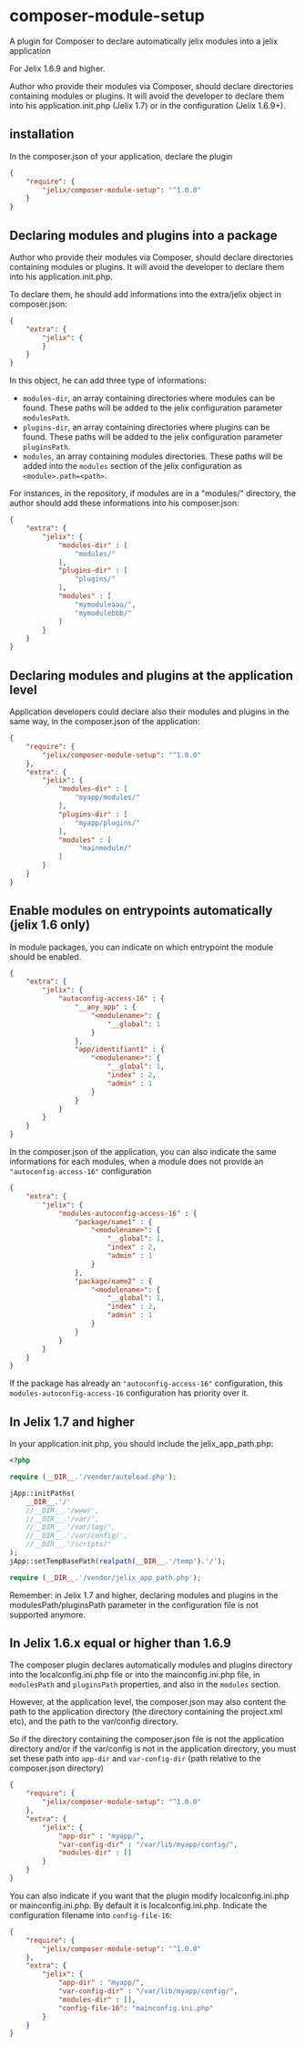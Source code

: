 # composer-module-setup

A plugin for Composer to declare automatically jelix modules into a jelix application

For Jelix 1.6.9 and higher.

Author who provide their modules via Composer, should declare directories 
containing modules or plugins. It will avoid the developer to declare them 
into his application.init.php (Jelix 1.7) or in the configuration (Jelix 1.6.9+).

## installation

In the composer.json of your application, declare the plugin

```json
{
    "require": {
        "jelix/composer-module-setup": "^1.0.0"
    }
}
```

## Declaring modules and plugins into a package

Author who provide their modules via Composer, should declare directories containing modules
or plugins. It will avoid the developer to declare them into his application.init.php.

To declare them, he should add informations into the extra/jelix object in composer.json:

```json
{
    "extra": {
        "jelix": {
        }
    }
}
```

In this object, he can add three type of informations:

- `modules-dir`, an array containing directories where modules can be found.
  These paths will be added to the jelix configuration parameter `modulesPath`.
- `plugins-dir`, an array containing directories where plugins can be found.
  These paths will be added to the jelix configuration parameter `pluginsPath`.
- `modules`, an array containing modules directories.
  These paths will be added into the `modules` section of the jelix configuration
   as `<module>.path=<path>`.

For instances, in the repository, if modules are in a "modules/" directory, the 
author should add these informations into his composer.json:

```json
{
    "extra": {
        "jelix": {
            "modules-dir" : [
                "modules/"
            ],
            "plugins-dir" : [
                "plugins/"
            ],
            "modules" : [
                "mymoduleaaa/",
                "mymodulebbb/"
            ]
        }
    }
}
```

## Declaring modules and plugins at the application level

Application developers could declare also their modules and plugins in the same way, in
the composer.json of the application:

```json
{
    "require": {
        "jelix/composer-module-setup": "^1.0.0"
    },
    "extra": {
        "jelix": {
            "modules-dir" : [
                "myapp/modules/"
            ],
            "plugins-dir" : [
                "myapp/plugins/"
            ],
            "modules" : [
                 "mainmodule/"
            ]
        }
    }
}
```


## Enable modules on entrypoints automatically (jelix 1.6 only)

In module packages, you can indicate on which entrypoint the module should be enabled.

```json
{
    "extra": {
        "jelix": {
            "autoconfig-access-16" : {
                "__any_app" : {
                    "<modulename>": {
                        "__global": 1
                    }
                },
                "app/identifiant1" : {
                    "<modulename>": {
                        "__global": 1,
                        "index" : 2,
                        "admin" : 1   
                    }
                }
            }
        }
    }
}
```

In the composer.json of the application, you can also indicate the same informations
for each modules, when a module does not provide an `"autoconfig-access-16"` configuration 

```json
{
    "extra": {
        "jelix": {
            "modules-autoconfig-access-16" : {
                "package/name1" : {
                    "<modulename>": {
                        "__global": 1,
                        "index" : 2,
                        "admin" : 1   
                    }
                },
                "package/name2" : {
                    "<modulename>": {
                        "__global": 1,
                        "index" : 2,
                        "admin" : 1   
                    }
                }
            }
        }
    }
}
```

If the package has already an `"autoconfig-access-16"` configuration, this
`modules-autoconfig-access-16` configuration has priority over it.

## In Jelix 1.7 and higher

In your application.init.php, you should include the jelix_app_path.php:

```php
<?php

require (__DIR__.'/vendor/autoload.php');

jApp::initPaths(
    __DIR__.'/'
    //__DIR__.'/www/',
    //__DIR__.'/var/',
    //__DIR__.'/var/log/',
    //__DIR__.'/var/config/',
    //__DIR__.'/scripts/'
);
jApp::setTempBasePath(realpath(__DIR__.'/temp').'/');

require (__DIR__.'/vendor/jelix_app_path.php');

```

Remember: in Jelix 1.7 and higher, declaring modules and plugins in the modulesPath/pluginsPath
parameter in the configuration file is not supported anymore.

## In Jelix 1.6.x equal or higher than 1.6.9

The composer plugin declares automatically modules and plugins directory into 
the localconfig.ini.php file or into the mainconfig.ini.php file, 
in `modulesPath` and `pluginsPath` properties, and also in the `modules` section.

However, at the application level, the composer.json may also content the path
to the application directory (the directory containing the project.xml etc), and
the path to the var/config directory.


So if the directory containing the composer.json file is not the application 
directory and/or if the var/config is not in the application directory, you must 
set these path into `app-dir` and `var-config-dir` (path relative to the composer.json directory)

```json
{
    "require": {
        "jelix/composer-module-setup": "^1.0.0"
    },
    "extra": {
        "jelix": {
            "app-dir" : "myapp/",
            "var-config-dir" : "/var/lib/myapp/config/",
            "modules-dir" : []
        }
    }
}
```

You can also indicate if you want that the plugin modify localconfig.ini.php 
or mainconfig.ini.php. By default it is localconfig.ini.php. Indicate the
configuration filename into `config-file-16`:


```json
{
    "require": {
        "jelix/composer-module-setup": "^1.0.0"
    },
    "extra": {
        "jelix": {
            "app-dir" : "myapp/",
            "var-config-dir" : "/var/lib/myapp/config/",
            "modules-dir" : [],
            "config-file-16": "mainconfig.ini.php"
        }
    }
}
```


